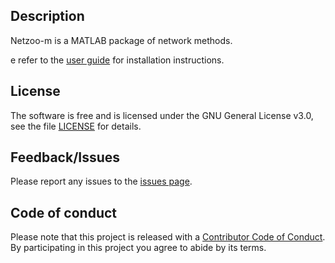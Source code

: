 ## Description
Netzoo-m is a MATLAB package of network methods.

e refer to the [user guide](UserGuide.md) for installation instructions.

## License
The software is free and is licensed under the GNU General License v3.0, see the file [LICENSE](LICENSE) for details.

## Feedback/Issues
Please report any issues to the [issues page](https://github.com/netzoo/netzoo-m/issues).

## Code of conduct
Please note that this project is released with a [Contributor Code of Conduct](CONDUCT.md). By participating in this project you agree to abide by its terms.
